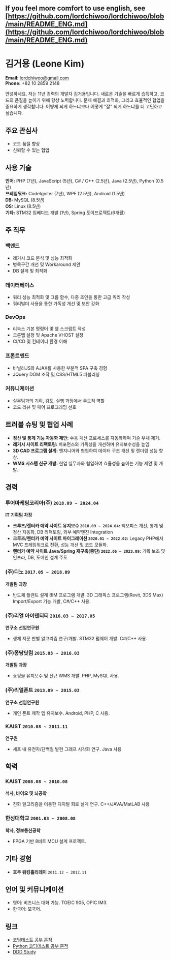 ## If you feel more comfort to use english, see [https://github.com/lordchiwoo/lordchiwoo/blob/main/README_ENG.md](https://github.com/lordchiwoo/lordchiwoo/blob/main/README_ENG.md)

# 김거용 (Leone Kim)

**Email:** <lordchiwoo@gmail.com>  
**Phone:** +82 10 2859 2148

안녕하세요. 저는 11년 경력의 개발자 김거용입니다. 
새로운 기술을 빠르게 습득하고, 코드의 품질을 높이기 위해 항상 노력합니다. 
문제 해결과 최적화, 그리고 효율적인 협업을 중요하게 생각합니다. 
어떻게 되게 하느냐보다 어떻게 "잘" 되게 하느냐를 더 고민하고 싶습니다.

## 주요 관심사
- 코드 품질 향상
- 신뢰할 수 있는 협업

## 사용 기술
**언어:** PHP (7년), JavaScript (5년), C# / C++ (2.5년), Java (2.5년), Python (0.5년)  
**프레임워크:** CodeIgniter (7년), WPF (2.5년), Android (1.5년)  
**DB:** MySQL (8.5년)  
**OS:** Linux (8.5년)  
**기타:** STM32 임베디드 개발 (1년), Spring 토이프로젝트(6개월)

## 주 직무
### 백엔드
- 레거시 코드 분석 및 성능 최적화
- 병목구간 개선 및 Workaround 제안
- DB 설계 및 최적화

### 데이터베이스
- 쿼리 성능 최적화 및 그룹 함수, 다중 조인을 통한 고급 쿼리 작성
- 쿼리빌더 사용을 통한 가독성 개선 및 보안 강화

### DevOps
- 리눅스 기본 명령어 및 쉘 스크립트 작성
- 크론탭 설정 및 Apache VHOST 설정
- CI/CD 및 컨테이너 환경 이해

### 프론트엔드
- 바닐라JS와 AJAX를 사용한 부분적 SPA 구축 경험
- JQuery DOM 조작 및 CSS/HTML5 퍼블리싱

### 커뮤니케이션
- 실무팀과의 기획, 검토, 실행 과정에서 주도적 역할
- 코드 리뷰 및 페어 프로그래밍 선호

## 트러블 슈팅 및 협업 사례
- **정산 및 통계 기능 자동화 제안:** 수동 계산 프로세스를 자동화하며 기술 부채 제거.
- **레거시 사이트 리팩토링:** 퍼포먼스와 가독성을 개선하며 유지보수성을 높임.
- **3D CAD 프로그램 설계:** 엔지니어와 협업하여 데이터 구조 개선 및 렌더링 성능 향상.
- **WMS 시스템 신규 개발:** 현업 실무자와 협업하여 효율성을 높이는 기능 제안 및 개발.

## 경력

### **투어마케팅코리아(주)** `2018.09 ~ 2024.04`  
**IT 기획팀 차장**  
- **크루즈/렌터카 예약 사이트 유지보수 `2018.09 ~ 2024.04`:** 백오피스 개선, 통계 및 정산 자동화, DB 리팩토링, 외부 예약엔진 Integration
- **크루즈/렌터카 예약 사이트 마이그레이션 `2020.01 ~ 2022.02`:** Legacy PHP에서 MVC 프레임워크로 전환, 성능 개선 및 코드 모듈화.
- **렌터카 예약 사이트 Java/Spring 재구축(중단) `2022.06 ~ 2023.09`:** 기획 보조 및 인프라, DB, 도메인 설계 주도

### **(주)디노** `2017.05 ~ 2018.09`  
**개발팀 과장**  
- 반도체 플랜트 설계 BIM 프로그램 개발. 3D 그래픽스 프로그램(Revit, 3DS Max) Import/Export 기능 개발, C#/C++ 사용.

### **(주)리얼 아이덴티티** `2016.03 ~ 2017.05`  
**연구소 선임연구원**  
- 생체 지문 판별 알고리즘 연구/개발. STM32 펌웨어 개발. C#/C++ 사용.

### **(주)퐁당닷컴** `2015.03 ~ 2016.03`  
**개발팀 과장**  
- 쇼핑몰 유지보수 및 신규 WMS 개발. PHP, MySQL 사용.

### **(주)리얼폰트** `2013.09 ~ 2015.03`  
**연구소 선임연구원**  
- 개인 폰트 제작 앱 유지보수. Android, PHP, C 사용.

### **KAIST** `2010.08 ~ 2011.11`  
**연구원**  
- 세포 내 유전자/단백질 발현 그래프 시각화 연구. Java 사용

## 학력

### **KAIST** `2008.08 ~ 2010.08`  
**석사, 바이오 및 뇌공학**  
- 진화 알고리즘을 이용한 디지털 회로 설계 연구. C++/JAVA/MatLAB 사용

### **한성대학교** `2001.03 ~ 2008.08`  
**학사, 정보통신공학**  
- FPGA 기반 8비트 MCU 설계 프로젝트.

## 기타 경험
- **호주 워킹홀리데이** `2011.12 ~ 2012.11`

## 언어 및 커뮤니케이션
- 영어: 비즈니스 대화 가능. TOEIC 905, OPIC IM3.
- 한국어: 모국어.

## 링크
- [코딩테스트 공부 흔적](https://github.com/lordchiwoo/algo_programmers)  
- [Python 코딩테스트 공부 흔적](https://github.com/lordchiwoo/algorithm_python)  
- [DDD Study](https://github.com/lordchiwoo/study_ddd_202206)
